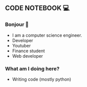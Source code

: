 
## CODE NOTEBOOK 💻
### Bonjour 👋



- I am a computer science engineer. 
- Developer
- Youtuber 
- Finance student
- Web developer


### What am I doing here?

- Writing code (mostly python)



